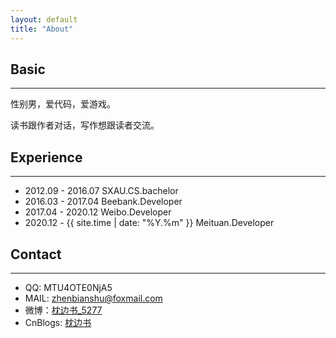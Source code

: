 ```yaml
---
layout: default
title: "About"
---
```

## Basic
---
性别男，爱代码，爱游戏。

读书跟作者对话，写作想跟读者交流。

## Experience
---
- 2012.09 - 2016.07 SXAU.CS.bachelor
- 2016.03 - 2017.04 Beebank.Developer
- 2017.04 - 2020.12 Weibo.Developer
- 2020.12 - {{ site.time | date: "%Y.%m" }}    Meituan.Developer

## Contact
---
- QQ: MTU4OTE0NjA5
- MAIL: zhenbianshu@foxmail.com
- 微博：[枕边书_5277](https://weibo.com/u/5715965217)
- CnBlogs: [枕边书](http://www.cnblogs.com/zhenbianshu/)
